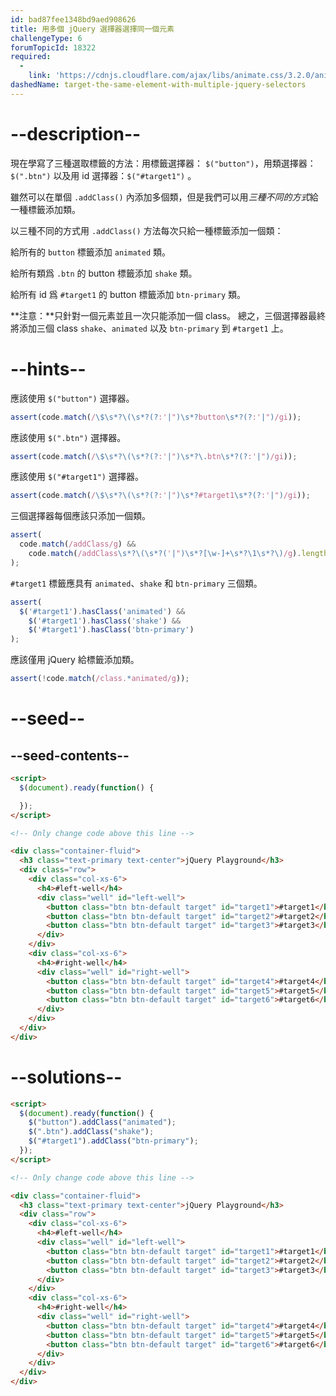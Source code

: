 ```yaml
---
id: bad87fee1348bd9aed908626
title: 用多個 jQuery 選擇器選擇同一個元素
challengeType: 6
forumTopicId: 18322
required:
  - 
    link: 'https://cdnjs.cloudflare.com/ajax/libs/animate.css/3.2.0/animate.css'
dashedName: target-the-same-element-with-multiple-jquery-selectors
---
```


# --description--

現在學寫了三種選取標籤的方法：用標籤選擇器： `$("button")`，用類選擇器：`$(".btn")` 以及用 id 選擇器：`$("#target1")` 。

雖然可以在單個 `.addClass()` 內添加多個類，但是我們可以用*三種不同的方式*給一種標籤添加類。

以三種不同的方式用 `.addClass()` 方法每次只給一種標籤添加一個類：

給所有的 `button` 標籤添加 `animated` 類。

給所有類爲 `.btn` 的 button 標籤添加 `shake` 類。

給所有 id 爲 `#target1` 的 button 標籤添加 `btn-primary` 類。

**注意：**只針對一個元素並且一次只能添加一個 class。 總之，三個選擇器最終將添加三個 class `shake`、`animated` 以及 `btn-primary` 到 `#target1` 上。

# --hints--

應該使用 `$("button")` 選擇器。

```js
assert(code.match(/\$\s*?\(\s*?(?:'|")\s*?button\s*?(?:'|")/gi));
```

應該使用 `$(".btn")` 選擇器。

```js
assert(code.match(/\$\s*?\(\s*?(?:'|")\s*?\.btn\s*?(?:'|")/gi));
```

應該使用 `$("#target1")` 選擇器。

```js
assert(code.match(/\$\s*?\(\s*?(?:'|")\s*?#target1\s*?(?:'|")/gi));
```

三個選擇器每個應該只添加一個類。

```js
assert(
  code.match(/addClass/g) &&
    code.match(/addClass\s*?\(\s*?('|")\s*?[\w-]+\s*?\1\s*?\)/g).length > 2
);
```

`#target1` 標籤應具有 `animated`、`shake` 和 `btn-primary` 三個類。

```js
assert(
  $('#target1').hasClass('animated') &&
    $('#target1').hasClass('shake') &&
    $('#target1').hasClass('btn-primary')
);
```

應該僅用 jQuery 給標籤添加類。

```js
assert(!code.match(/class.*animated/g));
```

# --seed--

## --seed-contents--

```html
<script>
  $(document).ready(function() {

  });
</script>

<!-- Only change code above this line -->

<div class="container-fluid">
  <h3 class="text-primary text-center">jQuery Playground</h3>
  <div class="row">
    <div class="col-xs-6">
      <h4>#left-well</h4>
      <div class="well" id="left-well">
        <button class="btn btn-default target" id="target1">#target1</button>
        <button class="btn btn-default target" id="target2">#target2</button>
        <button class="btn btn-default target" id="target3">#target3</button>
      </div>
    </div>
    <div class="col-xs-6">
      <h4>#right-well</h4>
      <div class="well" id="right-well">
        <button class="btn btn-default target" id="target4">#target4</button>
        <button class="btn btn-default target" id="target5">#target5</button>
        <button class="btn btn-default target" id="target6">#target6</button>
      </div>
    </div>
  </div>
</div>
```

# --solutions--

```html
<script>
  $(document).ready(function() {
    $("button").addClass("animated");
    $(".btn").addClass("shake");
    $("#target1").addClass("btn-primary");
  });
</script>

<!-- Only change code above this line -->

<div class="container-fluid">
  <h3 class="text-primary text-center">jQuery Playground</h3>
  <div class="row">
    <div class="col-xs-6">
      <h4>#left-well</h4>
      <div class="well" id="left-well">
        <button class="btn btn-default target" id="target1">#target1</button>
        <button class="btn btn-default target" id="target2">#target2</button>
        <button class="btn btn-default target" id="target3">#target3</button>
      </div>
    </div>
    <div class="col-xs-6">
      <h4>#right-well</h4>
      <div class="well" id="right-well">
        <button class="btn btn-default target" id="target4">#target4</button>
        <button class="btn btn-default target" id="target5">#target5</button>
        <button class="btn btn-default target" id="target6">#target6</button>
      </div>
    </div>
  </div>
</div>
```
